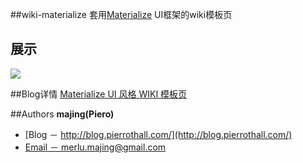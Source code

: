 ##wiki-materialize
套用[Materialize](http://materializecss.com/) UI框架的wiki模板页


## 展示
<img src="http://blog.pierrothall.com/wp-content/uploads/2016/07/QQ%E6%88%AA%E5%9B%BE20160708183414.png">

##Blog详情
[Materialize UI 风格 WIKI 模板页](http://blog.pierrothall.com/2016/07/08/materialize-ui-%E9%A3%8E%E6%A0%BC-wiki-%E6%A8%A1%E6%9D%BF%E9%A1%B5/)

##Authors
**majing(Piero)**

- [Blog － http://blog.pierrothall.com/](http://blog.pierrothall.com/)
- [Email － merlu.majing@gmail.com](http://merlu.majing@gmail.com)
